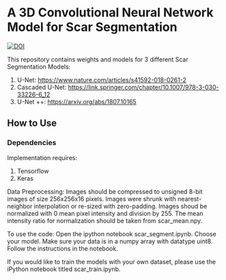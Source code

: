 # A 3D Convolutional Neural Network Model for Scar Segmentation 

[![DOI](https://zenodo.org/badge/673355552.svg)](https://zenodo.org/doi/10.5281/zenodo.10303931)

This repository contains weights and models for 3 different Scar Segmentation Models:
  1) U-Net: https://www.nature.com/articles/s41592-018-0261-2
  2) Cascaded U-Net: https://link.springer.com/chapter/10.1007/978-3-030-33226-6_12
  3) U-Net ++: https://arxiv.org/abs/1807.10165

## How to Use 

### Dependencies 

Implementation requires: 
  1) Tensorflow
  2) Keras

Data Preprocessing: Images should be compressed to unsigned 8-bit images of size 256x256x16 pixels. Images were shrunk with nearest-neighbor interpolation or re-sized with zero-padding. Images shoud be normalized with 0 mean pixel intensity and division by 255. The mean intensity ratio for normalization should be taken from scar_mean.npy. 

To use the code: Open the ipython notebook  scar_segment.ipynb. Choose your model. Make sure your data is in a numpy array with datatype uint8. Follow the instructions in the notebook. 

If you would like to train the models with your own dataset, please use the iPython notebook titled scar_train.ipynb. 

